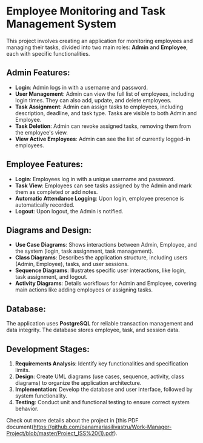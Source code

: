 # Employee Monitoring and Task Management System

This project involves creating an application for monitoring employees and managing their tasks, divided into two main roles: **Admin** and **Employee**, each with specific functionalities.

## Admin Features:
- **Login**: Admin logs in with a username and password.
- **User Management**: Admin can view the full list of employees, including login times. They can also add, update, and delete employees.
- **Task Assignment**: Admin can assign tasks to employees, including description, deadline, and task type. Tasks are visible to both Admin and Employee.
- **Task Deletion**: Admin can revoke assigned tasks, removing them from the employee's view.
- **View Active Employees**: Admin can see the list of currently logged-in employees.

## Employee Features:
- **Login**: Employees log in with a unique username and password.
- **Task View**: Employees can see tasks assigned by the Admin and mark them as completed or add notes.
- **Automatic Attendance Logging**: Upon login, employee presence is automatically recorded.
- **Logout**: Upon logout, the Admin is notified.

## Diagrams and Design:
- **Use Case Diagrams**: Shows interactions between Admin, Employee, and the system (login, task assignment, task management).
- **Class Diagrams**: Describes the application structure, including users (Admin, Employee), tasks, and user sessions.
- **Sequence Diagrams**: Illustrates specific user interactions, like login, task assignment, and logout.
- **Activity Diagrams**: Details workflows for Admin and Employee, covering main actions like adding employees or assigning tasks.

## Database:
The application uses **PostgreSQL** for reliable transaction management and data integrity. The database stores employee, task, and session data.

## Development Stages:
1. **Requirements Analysis**: Identify key functionalities and specification limits.
2. **Design**: Create UML diagrams (use cases, sequence, activity, class diagrams) to organize the application architecture.
3. **Implementation**: Develop the database and user interface, followed by system functionality.
4. **Testing**: Conduct unit and functional testing to ensure correct system behavior.
   
Check out more details about the project in [this PDF document(https://github.com/oanamariasilivastru/Work-Manager-Project/blob/master/Proiect_ISS%20(1).pdf).

